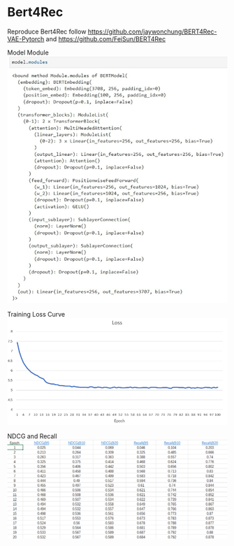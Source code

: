 # Bert4Rec

Reproduce Bert4Rec follow https://github.com/jaywonchung/BERT4Rec-VAE-Pytorch and https://github.com/FeiSun/BERT4Rec

Model Module
![image](https://github.com/WayneZHAO1989/Bert4Rec/blob/main/asset/screenshot.jpg)

Training Loss Curve
![image](https://github.com/WayneZHAO1989/Bert4Rec/blob/main/asset/loss.png)

NDCG and Recall
![image](https://github.com/WayneZHAO1989/Bert4Rec/blob/main/asset/NDCG_Recall.png)